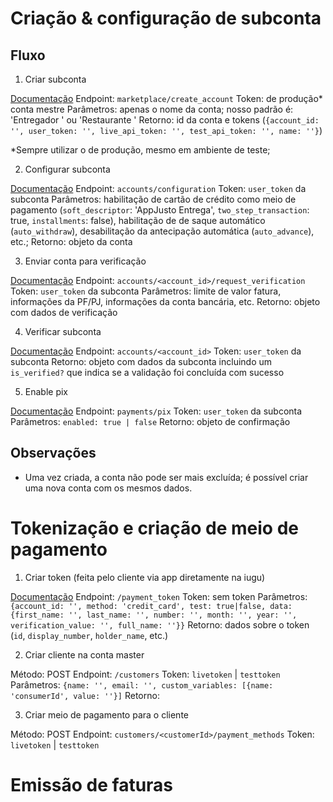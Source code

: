 # Criação & configuração de subconta

## Fluxo

1. Criar subconta

[Documentação](https://dev.iugu.com/reference#criar-subconta)
Endpoint: `marketplace/create_account`
Token: de produção\* conta mestre
Parâmetros: apenas o nome da conta; nosso padrão é: 'Entregador <id>' ou 'Restaurante <id>'
Retorno: id da conta e tokens (`{account_id: '', user_token: '', live_api_token: '', test_api_token: '', name: ''}`)

\*Sempre utilizar o de produção, mesmo em ambiente de teste;

2. Configurar subconta

[Documentação](https://dev.iugu.com/reference#configurar-conta)
Endpoint: `accounts/configuration`
Token: `user_token` da subconta
Parâmetros: habilitação de cartão de crédito como meio de pagamento (`soft_descriptor`: 'AppJusto Entrega', `two_step_transaction`: true, `installments`: false), habilitação de de saque automático (`auto_withdraw`), desabilitação da antecipação automática (`auto_advance`), etc.;
Retorno: objeto da conta

3. Enviar conta para verificação

[Documentação](https://dev.iugu.com/reference#enviar-verificacao-de-conta)
Endpoint: `accounts/<account_id>/request_verification`
Token: `user_token` da subconta
Parâmetros: limite de valor fatura, informações da PF/PJ, informações da conta bancária, etc.
Retorno: objeto com dados de verificação

4. Verificar subconta

[Documentação](https://dev.iugu.com/reference#informacoes-da-conta)
Endpoint: `accounts/<account_id>`
Token: `user_token` da subconta
Retorno: objeto com dados da subconta incluindo um `is_verified?` que indica se a validação foi concluída com sucesso

5. Enable pix

[Documentação]()
Endpoint: `payments/pix`
Token: `user_token` da subconta
Parâmetros: `enabled: true | false`
Retorno: objeto de confirmação

## Observações

- Uma vez criada, a conta não pode ser mais excluída; é possível criar uma nova conta com os mesmos dados.

# Tokenização e criação de meio de pagamento

1. Criar token (feita pelo cliente via app diretamente na iugu)

[Documentação](https://dev.iugu.com/reference#criar-token)
Endpoint: `/payment_token`
Token: sem token
Parâmetros: `{account_id: '', method: 'credit_card', test: true|false, data: {first_name: '', last_name: '', number: '', month: '', year: '', verification_value: '', full_name: ''}}`
Retorno: dados sobre o token (`id`, `display_number`, `holder_name`, etc.)

2. Criar cliente na conta master

Método: POST
Endpoint: `/customers`
Token: `livetoken` | `testtoken`
Parâmetros: `{name: '', email: '', custom_variables: [{name: 'consumerId', value: ''}]`
Retorno:

3. Criar meio de pagamento para o cliente

Método: POST
Endpoint: `customers/<customerId>/payment_methods`
Token: `livetoken` | `testtoken`

# Emissão de faturas
